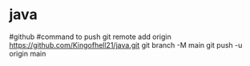 # java
#github
#command to push
git remote add origin https://github.com/Kingofhell21/java.git
git branch -M main
git push -u origin main
